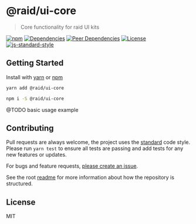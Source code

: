 
# @raid/ui-core

> Core functionality for raid UI kits

[![npm](https://img.shields.io/npm/v/@raid/ui-core?style=flat-square)](https://www.npmjs.com/package/@raid/ui-core)
[![Dependencies](https://img.shields.io/david/mattstyles/react-kit?path=packages%2Fui-core&style=flat-square)](https://david-dm.org/mattstyles/react-kit?path=packages%2Fui-core)
[![Peer Dependencies](https://img.shields.io/david/peer/mattstyles/react-kit?path=packages%2Fui-core&style=flat-square)](https://david-dm.org/mattstyles/react-kit?path=packages%2Fui-core&type=peer)
[![License](https://img.shields.io/github/license/mattstyles/react-kit.svg?style=flat-square)](https://github.com/mattstyles/react-kit/blob/master/license.md)
[![js-standard-style](https://img.shields.io/badge/code%20style-standard-brightgreen.svg?style=flat-square)](http://standardjs.com/)

## Getting Started

Install with [yarn](https://yarnpkg.com) or [npm](https://npmjs.com)

```sh
yarn add @raid/ui-core
```

```sh
npm i -S @raid/ui-core
```

@TODO basic usage example

## Contributing

Pull requests are always welcome, the project uses the [standard](http://standardjs.com) code style. Please run `yarn test` to ensure all tests are passing and add tests for any new features or updates.

For bugs and feature requests, [please create an issue](https://github.com/mattstyles/react-kit/issues).

See the root [readme](https://github.com/mattstyles/react-kit) for more information about how the repository is structured.

## License

MIT
